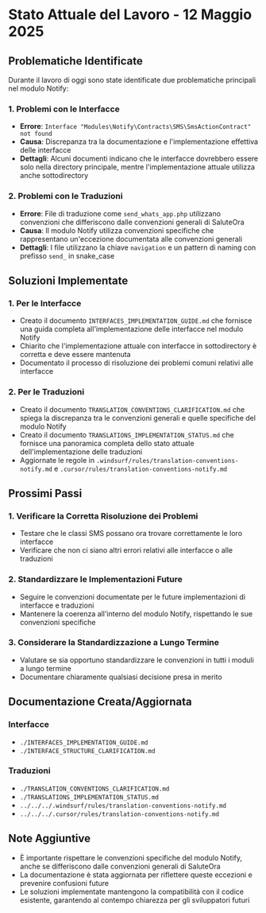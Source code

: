 # Stato Attuale del Lavoro - 12 Maggio 2025

## Problematiche Identificate

Durante il lavoro di oggi sono state identificate due problematiche principali nel modulo Notify:

### 1. Problemi con le Interfacce

- **Errore**: `Interface "Modules\Notify\Contracts\SMS\SmsActionContract" not found`
- **Causa**: Discrepanza tra la documentazione e l'implementazione effettiva delle interfacce
- **Dettagli**: Alcuni documenti indicano che le interfacce dovrebbero essere solo nella directory principale, mentre l'implementazione attuale utilizza anche sottodirectory

### 2. Problemi con le Traduzioni

- **Errore**: File di traduzione come `send_whats_app.php` utilizzano convenzioni che differiscono dalle convenzioni generali di SaluteOra
- **Causa**: Il modulo Notify utilizza convenzioni specifiche che rappresentano un'eccezione documentata alle convenzioni generali
- **Dettagli**: I file utilizzano la chiave `navigation` e un pattern di naming con prefisso `send_` in snake_case

## Soluzioni Implementate

### 1. Per le Interfacce

- Creato il documento `INTERFACES_IMPLEMENTATION_GUIDE.md` che fornisce una guida completa all'implementazione delle interfacce nel modulo Notify
- Chiarito che l'implementazione attuale con interfacce in sottodirectory è corretta e deve essere mantenuta
- Documentato il processo di risoluzione dei problemi comuni relativi alle interfacce

### 2. Per le Traduzioni

- Creato il documento `TRANSLATION_CONVENTIONS_CLARIFICATION.md` che spiega la discrepanza tra le convenzioni generali e quelle specifiche del modulo Notify
- Creato il documento `TRANSLATIONS_IMPLEMENTATION_STATUS.md` che fornisce una panoramica completa dello stato attuale dell'implementazione delle traduzioni
- Aggiornate le regole in `.windsurf/rules/translation-conventions-notify.md` e `.cursor/rules/translation-conventions-notify.md`

## Prossimi Passi

### 1. Verificare la Corretta Risoluzione dei Problemi

- Testare che le classi SMS possano ora trovare correttamente le loro interfacce
- Verificare che non ci siano altri errori relativi alle interfacce o alle traduzioni

### 2. Standardizzare le Implementazioni Future

- Seguire le convenzioni documentate per le future implementazioni di interfacce e traduzioni
- Mantenere la coerenza all'interno del modulo Notify, rispettando le sue convenzioni specifiche

### 3. Considerare la Standardizzazione a Lungo Termine

- Valutare se sia opportuno standardizzare le convenzioni in tutti i moduli a lungo termine
- Documentare chiaramente qualsiasi decisione presa in merito

## Documentazione Creata/Aggiornata

### Interfacce
- `./INTERFACES_IMPLEMENTATION_GUIDE.md`
- `./INTERFACE_STRUCTURE_CLARIFICATION.md`

### Traduzioni
- `./TRANSLATION_CONVENTIONS_CLARIFICATION.md`
- `./TRANSLATIONS_IMPLEMENTATION_STATUS.md`
- `../../../.windsurf/rules/translation-conventions-notify.md`
- `../../../.cursor/rules/translation-conventions-notify.md`

## Note Aggiuntive

- È importante rispettare le convenzioni specifiche del modulo Notify, anche se differiscono dalle convenzioni generali di SaluteOra
- La documentazione è stata aggiornata per riflettere queste eccezioni e prevenire confusioni future
- Le soluzioni implementate mantengono la compatibilità con il codice esistente, garantendo al contempo chiarezza per gli sviluppatori futuri
